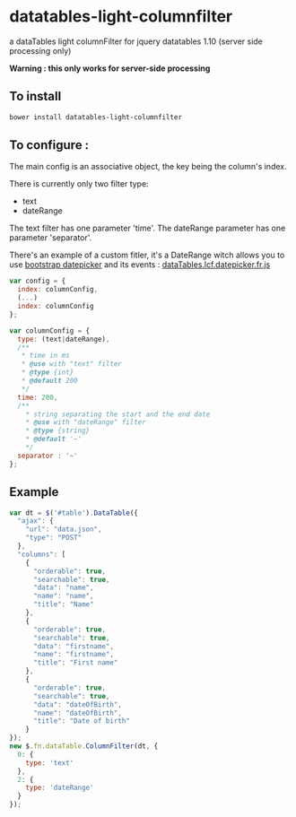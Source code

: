 # datatables-light-columnfilter
a dataTables light columnFilter for jquery datatables 1.10 (server side processing only)

**Warning : this only works for server-side processing**

## To install
```bash
bower install datatables-light-columnfilter
```

## To configure :

The main config is an associative object, the key being the column's index.

There is currently only two filter type:
- text
- dateRange

The text filter has one parameter 'time'.
The dateRange parameter has one parameter 'separator'.

There's an example of a custom fitler, it's a DateRange witch allows you to use [bootstrap datepicker](https://github.com/eternicode/bootstrap-datepicker) and its events : [dataTables.lcf.datepicker.fr.js](https://github.com/thansen-solire/datatables-light-columnfilter/blob/master/src/dataTables.lcf.datepicker.fr.js)

```javascript
var config = {
  index: columnConfig,
  (...)
  index: columnConfig
};

var columnConfig = {
  type: (text|dateRange),
  /**
   * time in ms
   * @use with "text" filter
   * @type {int}
   * @default 200
   */
  time: 200,
  /**
    * string separating the start and the end date
    * @use with "dateRange" filter
    * @type {string}
    * @default '~'
    */
  separator : '~'
};
```

## Example
```javascript
var dt = $('#table').DataTable({
  "ajax": {
    "url": "data.json",
    "type": "POST"
  },
  "columns": [
    {
      "orderable": true,
      "searchable": true,
      "data": "name",
      "name": "name",
      "title": "Name"
    },
    {
      "orderable": true,
      "searchable": true,
      "data": "firstname",
      "name": "firstname",
      "title": "First name"
    },
    {
      "orderable": true,
      "searchable": true,
      "data": "dateOfBirth",
      "name": "dateOfBirth",
      "title": "Date of birth"
    }
});
new $.fn.dataTable.ColumnFilter(dt, {
  0: {
    type: 'text'
  },
  2: {
    type: 'dateRange'
  }
});
```
